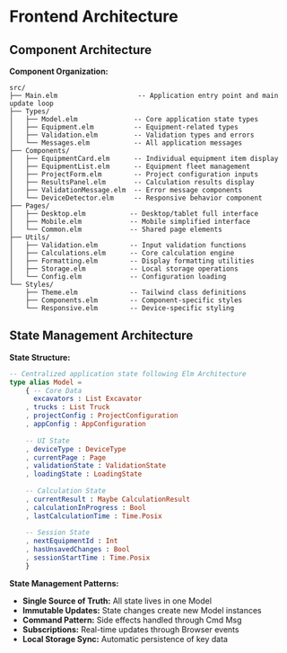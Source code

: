 # Frontend Architecture

## Component Architecture

**Component Organization:**
```
src/
├── Main.elm                    -- Application entry point and main update loop
├── Types/
│   ├── Model.elm              -- Core application state types
│   ├── Equipment.elm          -- Equipment-related types
│   ├── Validation.elm         -- Validation types and errors
│   └── Messages.elm           -- All application messages
├── Components/
│   ├── EquipmentCard.elm      -- Individual equipment item display
│   ├── EquipmentList.elm      -- Equipment fleet management
│   ├── ProjectForm.elm        -- Project configuration inputs
│   ├── ResultsPanel.elm       -- Calculation results display
│   ├── ValidationMessage.elm  -- Error message components
│   └── DeviceDetector.elm     -- Responsive behavior component
├── Pages/
│   ├── Desktop.elm           -- Desktop/tablet full interface
│   ├── Mobile.elm            -- Mobile simplified interface
│   └── Common.elm            -- Shared page elements
├── Utils/
│   ├── Validation.elm        -- Input validation functions
│   ├── Calculations.elm      -- Core calculation engine
│   ├── Formatting.elm        -- Display formatting utilities
│   ├── Storage.elm           -- Local storage operations
│   └── Config.elm            -- Configuration loading
└── Styles/
    ├── Theme.elm             -- Tailwind class definitions
    ├── Components.elm        -- Component-specific styles
    └── Responsive.elm        -- Device-specific styling
```

## State Management Architecture

**State Structure:**
```elm
-- Centralized application state following Elm Architecture
type alias Model =
    { -- Core Data
      excavators : List Excavator
    , trucks : List Truck  
    , projectConfig : ProjectConfiguration
    , appConfig : AppConfiguration
    
    -- UI State
    , deviceType : DeviceType
    , currentPage : Page
    , validationState : ValidationState
    , loadingState : LoadingState
    
    -- Calculation State  
    , currentResult : Maybe CalculationResult
    , calculationInProgress : Bool
    , lastCalculationTime : Time.Posix
    
    -- Session State
    , nextEquipmentId : Int
    , hasUnsavedChanges : Bool
    , sessionStartTime : Time.Posix
    }
```

**State Management Patterns:**
- **Single Source of Truth:** All state lives in one Model
- **Immutable Updates:** State changes create new Model instances
- **Command Pattern:** Side effects handled through Cmd Msg
- **Subscriptions:** Real-time updates through Browser events
- **Local Storage Sync:** Automatic persistence of key data
